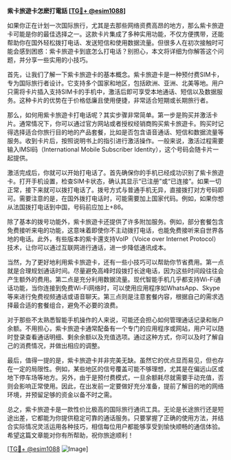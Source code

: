 **紫卡旅遊卡怎麽打電話 [[TG💪+ @esim1088](https://t.me/s/esim1088)]**

如果你正在计划一次国际旅行，尤其是去那些网络资费高昂的地方，那么紫卡旅遊卡可能是你的最佳选择之一。这款卡片集成了多种实用功能，不仅方便携带，还能帮助你在国外轻松拨打电话、发送短信和使用数据流量。但很多人在初次接触时可能会感到困惑：紫卡旅遊卡到底怎么打电话？别担心，本文将详细为你解答这个问题，并分享一些实用的小技巧。

首先，让我们了解一下紫卡旅遊卡的基本概念。紫卡旅遊卡是一种预付费SIM卡，专为国际旅行者设计。它支持多个国家和地区，包括欧洲、亚洲、北美等地。用户只需将卡片插入支持SIM卡的手机中，激活后即可享受本地通话、短信以及数据服务。这种卡片的优势在于价格低廉且使用便捷，非常适合短期或长期旅行者。

那么，如何用紫卡旅遊卡打电话呢？其实步骤非常简单。第一步是购买并激活卡片。通常情况下，你可以通过官方网站或者授权经销商购买紫卡旅遊卡。购买时记得选择适合你旅行目的地的产品套餐，比如是否包含语音通话、短信和数据流量等服务。收到卡片后，按照说明书上的指引进行激活操作。一般来说，激活过程需要输入IMSI码（International Mobile Subscriber Identity），这个号码会随卡片一起提供。

激活完成后，你就可以开始打电话了。首先确保你的手机已经成功识别了紫卡旅遊卡。打开手机设置，检查SIM卡状态，确认其显示“已注册”或“已连接”。如果一切正常，接下来就可以拨打电话了。拨号方式与普通手机无异，直接拨打对方号码即可。需要注意的是，在国外拨打电话时，可能需要加上国家代码。例如，如果你想从法国拨打电话到中国，号码前应加上+86。

除了基本的拨号功能外，紫卡旅遊卡还提供了许多附加服务。例如，部分套餐包含免费接听来电的功能，这意味着即使你不主动拨打电话，也能免费接听来自世界各地的电话。此外，有些版本的紫卡還支持VoIP（Voice over Internet Protocol）技术，让你可以通过互联网进行通话，进一步降低通讯成本。

当然，为了更好地利用紫卡旅遊卡，还有一些小技巧可以帮助你节省费用。第一点就是合理规划通话时间。尽量避免高峰时段拨打长途电话，因为这些时间段往往会产生额外的费用。第二点是充分利用数据流量。现代智能手机几乎都支持Wi-Fi通话功能，当你连接到免费Wi-Fi网络时，可以使用应用程序如WhatsApp、Skype等来进行免费视频通话或语音聊天。第三点则是注意套餐内容，根据自己的需求选择最合适的套餐组合，避免不必要的浪费。

对于那些不太熟悉智能手机操作的人来说，可能还会担心如何管理通话记录和账户余额。不用担心，紫卡旅遊卡通常配备有一个专门的应用程序或网站，用户可以随时登录查看通话明细、剩余余额以及充值选项。通过这种方式，你可以及时了解自己的消费情况，并做出相应的调整。

最后，值得一提的是，紫卡旅遊卡并非完美无缺。虽然它的优点显而易见，但也存在一定的局限性。例如，某些地区的信号覆盖可能不够理想，尤其是在偏远山区或地下停车场等地方。另外，由于是预付费模式，一旦余额耗尽就需要手动充值，否则会影响正常使用。因此，在出发前一定要做好充分准备，提前了解目的地的网络环境，并预留足够的资金以备不时之需。

总之，紫卡旅遊卡是一款性价比极高的国际旅行通讯工具。无论是长途旅行还是短途出差，它都能为你提供稳定可靠的通话服务。只要掌握了正确的使用方法，并结合实际情况灵活运用各种技巧，相信每位用户都能够享受到愉快顺畅的通信体验。希望这篇文章能对你有所帮助，祝你旅途顺利！

[[TG💪+ @esim1088](https://t.me/s/esim1088) ![Image](https://i.postimg.cc/4NQfJmqS/Snipaste-2025-05-13-00-14-12.png)]